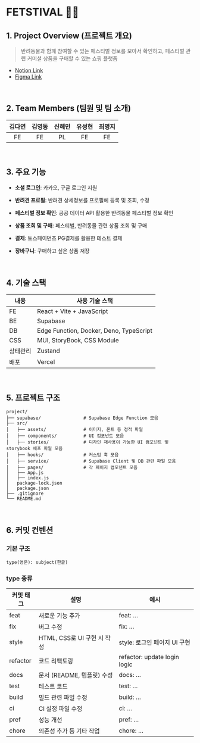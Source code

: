  
# FETSTIVAL 🐶🎉


## 1. Project Overview (프로젝트 개요)
> 반려동물과 함께 참여할 수 있는 페스티벌 정보를 모아서 확인하고,
> 페스티벌 관련 커머셜 상품을 구매할 수 있는 쇼핑 플랫폼

- [Notion Link](https://shinhm1.notion.site/6-121e7e8fdd12801cab96e77334648a2d?p=121e7e8fdd1280e89a44e709601d181a&pm=s)
- [Figma Link](https://www.figma.com/design/G14CLP8aTlOvMhZPhx4Ggt/PETSTIVAL-UI?node-id=0-1&t=IuyaigNYK4MYWYA2-1)

<br/>

## 2. Team Members (팀원 및 팀 소개)
| 김다연 | 김영동 | 신혜민 | 유성현 | 최명지 |
|:------:|:------:|:------:|:------:|:------:|
| FE | FE | PL | FE | FE |

<br/>

## 3. 주요 기능
- **소셜 로그인**: 카카오, 구글 로그인 지원

- **반려견 프로필**: 반려견 상세정보를 프로필에 등록 및 조회, 수정

- **페스티벌 정보 확인**: 공공 데이터 API 활용한 반려동물 페스티벌 정보 확인

- **상품 조회 및 구매**: 페스티벌, 반려동물 관련 상품 조회 및 구매

- **결제**: 토스페이먼츠 PG결제를 활용한 테스트 결제

- **장바구니**: 구매하고 싶은 상품 저장

<br/>

## 4. 기술 스택
| 내용        | 사용 기술 스택                   |
|-------------|----------------------------------|
| FE          | React + Vite + JavaScript        |
| BE          | Supabase                         |
| DB          | Edge Function, Docker, Deno, TypeScript |
| CSS         | MUI, StoryBook, CSS Module       |
| 상태관리    | Zustand                          |
| 배포    | Vercel                          |


<br/>

## 5. 프로젝트 구조
```plaintext
project/
├── supabase/                # Supabase Edge Function 모음
├── src/
│   ├── assets/              # 이미지, 폰트 등 정적 파일
│   ├── components/          # UI 컴포넌트 모음
│   ├── stories/             # 디자인 재사용이 가능한 UI 컴포넌트 및 storybook 배포 파일 모음
│   ├── hooks/               # 커스텀 훅 모음
│   ├── service/             # Supabase Client 및 DB 관련 파일 모음
│   ├── pages/               # 각 페이지 컴포넌트 모음
│   ├── App.js               
│   ├── index.js             
│   package-lock.json    
│   package.json         
├── .gitignore               
└── README.md                
```

<br/>

## 6. 커밋 컨벤션
### 기본 구조
```
type(영문): subject(한글)
```

### type 종류
| 커밋 태그 | 설명                              | 예시                          |
|-----------|-----------------------------------|-------------------------------|
| feat      | 새로운 기능 추가                   | feat: …                       |
| fix       | 버그 수정                          | fix: …                        |
| style     | HTML, CSS로 UI 구현 시 작성       | style: 로그인 페이지 UI 구현    |
| refactor  | 코드 리팩토링                      | refactor: update login logic  |
| docs      | 문서 (README, 템플릿) 수정         | docs: …                       |
| test      | 테스트 코드                        | test: …                       |
| build     | 빌드 관련 파일 수정               | build: …                      |
| ci        | CI 설정 파일 수정                 | ci: …                         |
| pref      | 성능 개선                          | pref: …                       |
| chore     | 의존성 추가 등 기타 작업           | chore: …                      |

